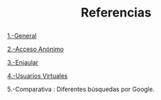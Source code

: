 <h1><p align=center> Referencias </p></h1>

[1.-General](http://www.v-espino.com/~chema/smr2/practicas/p41.html)

[2.-Acceso Anónimo](https://chachocool.com/como-instalar-un-servidor-ftp-en-debian-10-buster/)

[3.-Enjaular](https://rootear.com/ubuntu-linux/instalar-servidor-ftp)

[4.-Usuarios Virtuales](https://qastack.mx/ubuntu/575523/how-to-setup-virtual-users-for-vsftpd-with-access-to-a-specific-sub-directory)

5.-Comparativa : Diferentes búsquedas por Google.